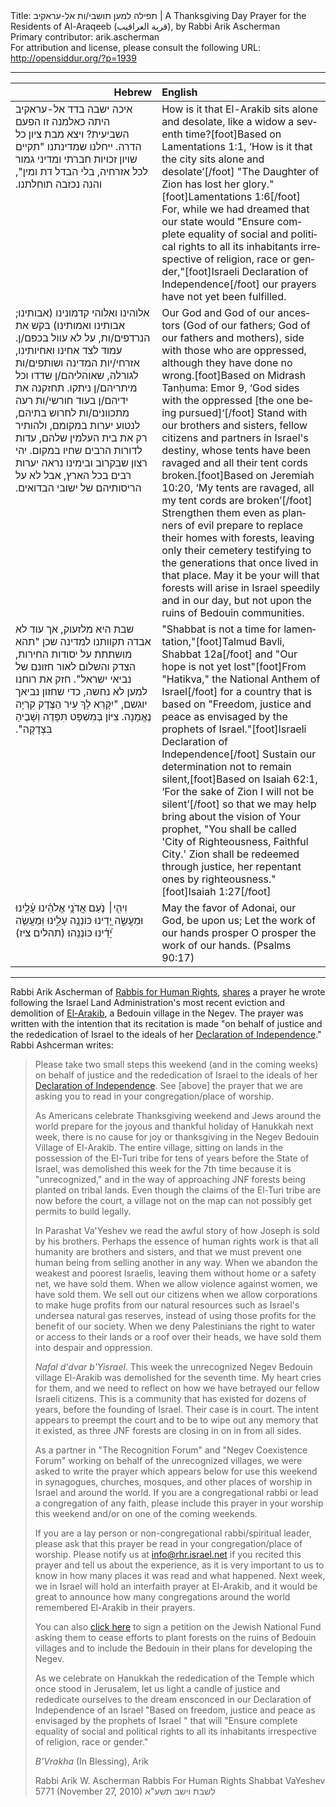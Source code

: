 <html>
<head></head>
<body>
Title: תפילה למען תושבי/ות אל-עראקיב | A Thanksgiving Day Prayer for the Residents of Al-Araqeeb (قرية العراقيب), by Rabbi Arik Ascherman<br />
Primary contributor: arik.ascherman<br />
For attribution and license, please consult the following URL: <a href="http://opensiddur.org/?p=1939">http://opensiddur.org/?p=1939</a>
<p />
<hr />

<table style="margin-left: auto;margin-right: auto;" class="draggable">
<thead><tr><th id="x" style="text-align: right;">Hebrew</th><th style="text-align: left;">English</th></tr></thead>
<tbody>
<tr><td style="vertical-align:top;" width="46%">
<div class="liturgy" lang="he">
איכה ישבה בדד אל-עראקיב היתה כאלמנה זו הפעם השביעית? ויצא מבת ציון כל הדרה. ייחלנו שמדינתנו "תקיים שויון זכויות חברתי ומדיני גמור לכל אזרחיה, בלי הבדל דת ומין", והנה נכזבה תוחלתנו.‏
</span></div></td>

<td style="vertical-align:top;" width="53%"><div class="english" lang="en">
How is it that El-Arakib sits alone and desolate, like a widow a seventh time?[foot]Based on Lamentations 1:1, ‘How is it that the city sits alone and desolate’[/foot] "The Daughter of Zion has lost her glory."[foot]Lamentations 1:6[/foot] For, while we had dreamed that our state would "Ensure complete equality of social and political rights to all its inhabitants irrespective of religion, race or gender,"[foot]Israeli Declaration of Independence[/foot] our prayers have not yet been fulfilled.
</div></td></tr>


<tr><td style="vertical-align:top;" width="46%">
<div class="liturgy" lang="he">
אלוהינו ואלוהי קדמונינו (אבותינו; אבותינו ואמותינו) בקש את הנרדפים/ות, על לא עוול בכפם/ן. עמוד לצד אחינו ואחיותינו, אזרחי/יות המדינה ושותפים/ות לגורלה, שאוהליהם/ן שדדו וכל מיתריהם/ן ניתקו. תחזקנה את ידיהם/ן בעוד חורשי/ות רעה מתכוונים/ות לחרוש בתיהם, לנטוע יערות במקומם, ולהותיר רק את בית העלמין שלהם, עדות לדורות הרבים שחיו במקום. יהי רצון שבקרוב ובימינו נראה יערות רבים בכל הארץ, אבל לא על הריסותיהם של ישובי הבדואים.‏
</span></div></td>

<td style="vertical-align:top;" width="53%"><div class="english" lang="en">
Our God and God of our ancestors (God of our fathers; God of our fathers and mothers), side with those who are oppressed, although they have done no wrong.[foot]Based on Midrash Tanḥuma: Emor 9, ‘God sides with the oppressed [the one being pursued]‘[/foot] Stand with our brothers and sisters, fellow citizens and partners in Israel's destiny, whose tents have been ravaged and all their tent cords broken.[foot]Based on Jeremiah 10:20, ‘My tents are ravaged, all my tent cords are broken’[/foot] Strengthen them even as planners of evil prepare to replace their homes with forests, leaving only their cemetery testifying to the generations that once lived in that place. May it be your will that forests will arise in Israel speedily and in our day, but not upon the ruins of Bedouin communities.
</div></td></tr>


<tr><td style="vertical-align:top;" width="46%">
<div class="liturgy" lang="he">
שבת היא מלזעוק, אך עוד לא אבדה תקוותנו למדינה שכן "תהא מושתתת על יסודות החירות, הצדק והשלום לאור חזונם של נביאי ישראל". חזק את רוחנו למען לא נחשה, כדי שחזון נביאך יוגשם, "יִקָּרֵא לָךְ עִיר הַצֶּדֶק קִרְיָה נֶאֱמָנָה. צִיּוֹן בְּמִשְׁפָּט תִּפָּדֶה וְשָׁבֶיהָ בִּצְדָקָה".‏
</span></div></td>

<td style="vertical-align:top;" width="53%"><div class="english" lang="en">
"Shabbat is not a time for lamentation,"[foot]Talmud Bavli, Shabbat 12a[/foot] and "Our hope is not yet lost"[foot]From "Hatikva," the National Anthem of Israel[/foot] for a country that is based on "Freedom, justice and peace as envisaged by the prophets of Israel."[foot]Israeli Declaration of Independence[/foot] Sustain our determination not to remain silent,[foot]Based on Isaiah 62:1, ‘For the sake of Zion I will not be silent’[/foot] so that we may help bring about the vision of Your prophet, "You shall be called 'City of Righteousness, Faithful City.' Zion shall be redeemed through justice, her repentant ones by righteousness."[foot]Isaiah 1:27[/foot]
</div></td></tr>


<tr><td style="vertical-align:top;" width="46%">
<div class="liturgy" lang="he">
וִיהִ֤י׀ נֹ֤עַם אֲדֹנָ֥י אֱלֹהֵ֗ינוּ עָ֫לֵ֥ינוּ
 וּמַעֲשֵׂ֣ה יָ֭דֵינוּ כּוֹנְנָ֥ה עָלֵ֑ינוּ
 וּֽמַעֲשֵׂ֥ה יָ֝דֵ֗ינוּ כּוֹנְנֵֽהוּ׃
 (תהלים צ׃יז)‏
</span></div></td>

<td style="vertical-align:top;" width="53%"><div class="english" lang="en">
May the favor of Adonai, our God, be upon us;
Let the work of our hands prosper
O prosper the work of our hands. 
(Psalms 90:17)
</div></td></tr>
</tbody></table>

<hr />

Rabbi Arik Ascherman of <a href="http://www.rhr-na.org/">Rabbis for Human Rights</a>, <a href="http://creativecommons.org/licenses/by-sa/3.0/">shares</a> a prayer he wrote following the Israel Land Administration's most recent eviction and demolition of <a href="http://en.wikipedia.org/wiki/Al-Araqeeb">El-Arakib</a>, a Bedouin village in the Negev. The prayer was written with the intention that its recitation is made "on behalf of justice and the rededication of Israel to the ideals of her <a href="http://en.wikisource.org/wiki/Declaration_of_Independence_%28Israel%29">Declaration of Independence</a>." Rabbi Ashcerman writes:

<blockquote>Please take two small steps this weekend (and in the coming weeks) on behalf of justice and the rededication of Israel to the ideals of her <a href="http://en.wikisource.org/wiki/Declaration_of_Independence_%28Israel%29">Declaration of Independence</a>. See [above] the prayer that we are asking you to read in your congregation/place of worship.

As Americans celebrate Thanksgiving weekend and Jews around the world prepare for the joyous and thankful holiday of Ḥanukkah next week, there is no cause for joy or thanksgiving in the Negev Bedouin Village of El-Arakib. The entire village, sitting on lands in the possession of the El-Turi tribe for tens of years before the State of Israel, was demolished this week for the 7th time because it is "unrecognized," and in the way of approaching JNF forests being planted on tribal lands. Even though the claims of the El-Turi tribe are now before the court, a village not on the map can not possibly get permits to build legally.

In Parashat Va'Yeshev we read the awful story of how Joseph is sold by his brothers. Perhaps the essence of human rights work is that all humanity are brothers and sisters, and that we must prevent one human being from selling another in any way. When we abandon the weakest and poorest Israelis, leaving them without home or a safety net, we have sold them. When we allow violence against women, we have sold them. We sell out our citizens when we allow corporations to make huge profits from our natural resources such as Israel's undersea natural gas reserves, instead of using those profits for the benefit of our society. When we deny Palestinians the right to water or access to their lands or a roof over their heads, we have sold them into despair and oppression.

<em>Nafal d'dvar b'Yisrael</em>. This week the unrecognized Negev Bedouin village El-Arakib was demolished for the seventh time. My heart cries for them, and we need to reflect on how we have betrayed our fellow Israeli citizens. This is a community that has existed for dozens of years, before the founding of Israel. Their case is in court. The intent appears to preempt the court and to be to wipe out any memory that it existed, as three JNF forests are closing in on in from all sides.

As a partner in "The Recognition Forum" and "Negev Coexistence Forum" working on behalf of the unrecognized villages, we were asked to write the prayer which appears below for use this weekend in synagogues, churches, mosques, and other places of worship in Israel and around the world. If you are a congregational rabbi or lead a congregation of any faith, please include this prayer in your worship this weekend and/or on one of the coming weekends.

If you are a lay person or non-congregational rabbi/spiritual leader, please ask that this prayer be read in your congregation/place of worship. Please notify us at info@rhr.israel.net if you recited this prayer and tell us about the experience, as it is very important to us to know in how many places it was read and what happened. Next week, we in Israel will hold an interfaith prayer at El-Arakib, and it would be great to announce how many congregations around the world remembered El-Arakib in their prayers.

You can also <a href="http://www.change.org/petitions/view/equal_rights_sustainability_and_development_for_israels_negev_not_dispossession_of_the_bedouin">click here</a> to sign a petition on the Jewish National Fund asking them to cease efforts to plant forests on the ruins of Bedouin villages and to include the Bedouin in their plans for developing the Negev.

As we celebrate on Ḥanukkah the rededication of the Temple which once stood in Jerusalem, let us light a candle of justice and rededicate ourselves to the dream ensconced in our Declaration of Independence of an Israel "Based on freedom, justice and peace as envisaged by the prophets of Israel " that will "Ensure complete equality of social and political rights to all its inhabitants irrespective of religion, race or gender." 

<em>B'Vrakha</em> (In Blessing), Arik

Rabbi Arik W. Ascherman
Rabbis For Human Rights
Shabbat VaYeshev 5771 (November 27, 2010)
לשבת וישב תשע"א
</blockquote>
</body>
</html>